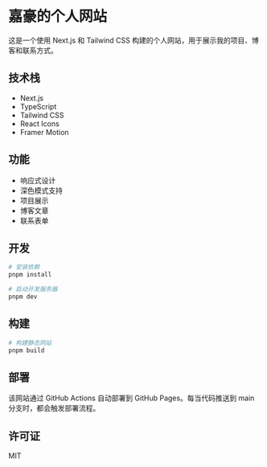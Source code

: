 # 嘉豪的个人网站

这是一个使用 Next.js 和 Tailwind CSS 构建的个人网站，用于展示我的项目、博客和联系方式。

## 技术栈

- Next.js
- TypeScript
- Tailwind CSS
- React Icons
- Framer Motion

## 功能

- 响应式设计
- 深色模式支持
- 项目展示
- 博客文章
- 联系表单

## 开发

```bash
# 安装依赖
pnpm install

# 启动开发服务器
pnpm dev
```

## 构建

```bash
# 构建静态网站
pnpm build
```

## 部署

该网站通过 GitHub Actions 自动部署到 GitHub Pages。每当代码推送到 main 分支时，都会触发部署流程。

## 许可证

MIT
